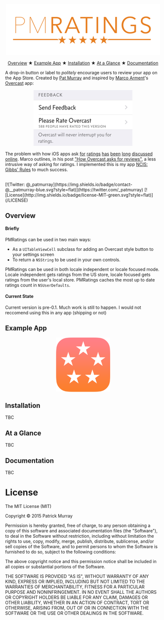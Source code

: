 <p align="center">
	<img src="Screenshots/header.png" alt="Header" width="500px" />
</p>

<p align="center">
	<a href="#overview">Overview</a> &#9733;
	<a href="#example-app">Example App</a> &#9733;
	<a href="#installation">Installation</a> &#9733;
	<a href="#at-a-glance">At a Glance</a> &#9733; 
	<a href="#documentation">Documentation</a> 
</p>


A drop-in button or label to _politely_ encourage users to review your app on the App Store. Created by [Pat Murray](https://twitter.com/_patmurray) and inspired by [Marco Arment](http://www.marco.org)'s [Overcast](https://overcast.fm/) app:  

<p align="center">
  <img src="Screenshots/overcast_example.jpg" width="320px" title="Screenshot from Overcast app (22/09/2015)" />
</p>

The problem with how iOS apps ask [for](https://david-smith.org/blog/2013/12/16/degradation-or-aspiration/) [ratings](http://www.macworld.com/article/1159659/app_developers_behavior.html) [has](http://daringfireball.net/linked/2013/12/05/eff-your-review) [been](http://www.loopinsight.com/2014/02/04/begging-for-app-ratings/) [long](http://dancounsell.com/articles/prompting-for-app-reviews) [discussed](http://www.apptentive.com/blog/ratings-prompts-dont-have-to-suck-inside-mobile-apps/) [online](http://www.marco.org/2011/05/05/apps-prompting-for-reviews). Marco outlines, in his post ["How Overcast asks for reviews"](http://www.marco.org/2014/12/05/how-overcast-asks-for-reviews), a less intrusive way of asking for ratings. I implemented this is my app [NCIS: Gibbs' Rules](http://rules.patmurray.co) to much success.  

<br />
[![Twitter: @_patmurray](https://img.shields.io/badge/contact-@__patmurray-blue.svg?style=flat)](https://twitter.com/_patmurray)
[![License](http://img.shields.io/badge/license-MIT-green.svg?style=flat)](/LICENSE)

## Overview
#### Briefly
PMRatings can be used in two main ways:  
- As a `UITableViewCell` subclass for adding an Overcast style button to your settings screen
- To return a `NSString` to be used in your own controls.

PMRatings can be used in both locale independent or locale focused mode. Locale independent gets ratings from the US store, locale focused gets ratings from the user's local store. PMRatings caches the most up to date ratings count in `NSUserDefaults`.

#### Current State
Current version is pre-0.1. Much work is still to happen. I would not reccomend using this in any app (shipping or not)

## Example App
<p align="center">
  <img src="Screenshots/example_app_icon.png" width="175px" />
</p>

## Installation
TBC

## At a Glance
TBC

## Documentation
TBC

# License
The MIT License (MIT)

Copyright © 2015 Patrick Murray 

Permission is hereby granted, free of charge, to any person obtaining a copy
of this software and associated documentation files (the "Software"), to deal
in the Software without restriction, including without limitation the rights
to use, copy, modify, merge, publish, distribute, sublicense, and/or sell
copies of the Software, and to permit persons to whom the Software is
furnished to do so, subject to the following conditions:

The above copyright notice and this permission notice shall be included in
all copies or substantial portions of the Software.

THE SOFTWARE IS PROVIDED "AS IS", WITHOUT WARRANTY OF ANY KIND, EXPRESS OR
IMPLIED, INCLUDING BUT NOT LIMITED TO THE WARRANTIES OF MERCHANTABILITY,
FITNESS FOR A PARTICULAR PURPOSE AND NONINFRINGEMENT. IN NO EVENT SHALL THE
AUTHORS OR COPYRIGHT HOLDERS BE LIABLE FOR ANY CLAIM, DAMAGES OR OTHER
LIABILITY, WHETHER IN AN ACTION OF CONTRACT, TORT OR OTHERWISE, ARISING FROM,
OUT OF OR IN CONNECTION WITH THE SOFTWARE OR THE USE OR OTHER DEALINGS IN
THE SOFTWARE.
